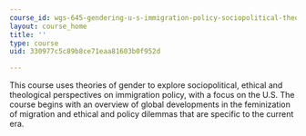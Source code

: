 ```yaml
---
course_id: wgs-645-gendering-u-s-immigration-policy-sociopolitical-theological-and-feminist-perspectives-spring-2019
layout: course_home
title: ''
type: course
uid: 330977c5c89b8ce71eaa81603b0f952d

---
```

This course uses theories of gender to explore sociopolitical, ethical and theological perspectives on immigration policy, with a focus on the U.S. The course begins with an overview of global developments in the feminization of migration and ethical and policy dilemmas that are specific to the current era.
